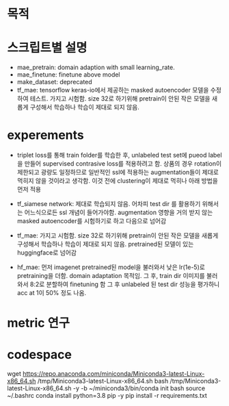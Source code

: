 
# 목적 
#  스크립트별 설명
- mae_pretrain: domain adaption with small learning_rate.
- mae_finetune: finetune above model
- make_dataset: deprecated
- tf_mae: tensorflow keras-io에서 제공하는 masked autoencoder 모델을 수정하여 테스트.  가지고 시험함. size 32로 하기위해 pretrain이 안된 작은 모델을 새롭게 구성해서 학습하나 학습이 제대로 되지 않음.


# experements
- triplet loss를 통해 train folder를 학습한 후, unlabeled test set에 pueod label을 만들어 supervised contrasive loss를 적용하려고 함. 상품의 경우 rotation이 제한되고 광량도 일정하므로 일반적인 ssl에 적용하는 augmentation들이 제대로 먹히지 않을 것이라고 생각함. 이것 전에 clustering이 제대로 먹히나 아래 방법을 먼저 적용

- tf_siamese network: 제대로 학습되지 않음. 어차피 test dir 를 활용하기 위해서는 어느식으로든 ssl 개념이 들어가야함. augmentation 영향을 거의 받지 않는 masked autoencoder를 시험하기로 하고 다음으로 넘어감

- tf_mae:  가지고 시험함. size 32로 하기위해 pretrain이 안된 작은 모델을 새롭게 구성해서 학습하나 학습이 제대로 되지 않음. pretrained된 모델이 있는 huggingface로 넘어감

- hf_mae: 먼저 imagenet pretrained된 model을 불러와서 낮은 lr(1e-5)로 pretraining을 더함. domain adaptation 목적임. 
그 후, train dir 이미지를 불러와서 8:2로 분할하여 finetuning 함
그 후 unlabeled 된 test dir 성능을 평가하니 acc at 1이 50% 정도 나옴.

# metric 연구




# codespace
wget https://repo.anaconda.com/miniconda/Miniconda3-latest-Linux-x86_64.sh /tmp/Miniconda3-latest-Linux-x86_64.sh
bash /tmp/Miniconda3-latest-Linux-x86_64.sh -y -b
~/miniconda3/bin/conda init bash
source ~/.bashrc
conda install python=3.8 pip -y
pip install -r requirements.txt
